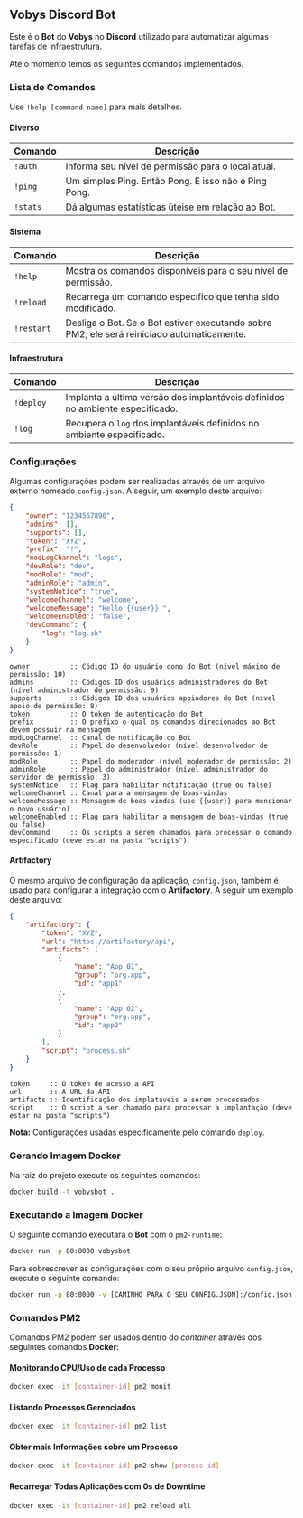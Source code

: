 ## Vobys Discord Bot

Este é o **Bot** do **Vobys** no **Discord** utilizado para automatizar algumas tarefas de infraestrutura.

Até o momento temos os seguintes comandos implementados.

### Lista de Comandos

Use `!help [command name]` para mais detalhes.

#### Diverso

| Comando  | Descrição                                            |
| ---------| ---------------------------------------------------- |
| `!auth`  | Informa seu nível de permissão para o local atual.   |
| `!ping`  | Um simples Ping. Então Pong. E isso não é Ping Pong. |
| `!stats` | Dá algumas estatísticas úteise em relação ao Bot.    |

#### Sistema

| Comando    | Descrição                                                                                  |
| ---------- | ------------------------------------------------------------------------------------------ |
| `!help`    | Mostra os comandos disponíveis para o seu nível de permissão.                              |
| `!reload`  | Recarrega um comando específico que tenha sido modificado.                                 |
| `!restart` | Desliga o Bot. Se o Bot estiver executando sobre PM2, ele será reiniciado automaticamente. |

#### Infraestrutura

| Comando   | Descrição                                                                     |
| --------- | ----------------------------------------------------------------------------- |
| `!deploy` | Implanta a última versão dos implantáveis definidos no ambiente especificado. |
| `!log`    | Recupera o `log` dos implantáveis definidos no ambiente especificado.         |

### Configurações

Algumas configurações podem ser realizadas através de um arquivo externo nomeado `config.json`. A seguir, um exemplo
deste arquivo:

```json
{
    "owner": "1234567890",
    "admins": [],
    "supports": [],
    "token": "XYZ",
    "prefix": "!",
    "modLogChannel": "logs",
    "devRole": "dev",
    "modRole": "mod",
    "adminRole": "admin",
    "systemNotice": "true",
    "welcomeChannel": "welcome",
    "welcomeMessage": "Hello {{user}}.",
    "welcomeEnabled": "false",
    "devCommand": {
        "log": "log.sh"
    }
}
```

    owner          :: Código ID do usuário dono do Bot (nível máximo de permissão: 10)
    admins         :: Códigos ID dos usuários administradores do Bot (nível administrador de permissão: 9)
    supports       :: Códigos ID dos usuários apoiadores do Bot (nível apoio de permissão: 8)
    token          :: O token de autenticação do Bot
    prefix         :: O prefixo o qual os comandos direcionados ao Bot devem possuir na mensagem
    modLogChannel  :: Canal de notificação do Bot
    devRole        :: Papel do desenvolvedor (nível desenvolvedor de permissão: 1)
    modRole        :: Papel do moderador (nível moderador de permissão: 2)
    adminRole      :: Pepel do administrador (nível administrador do servidor de permissão: 3)
    systemNotice   :: Flag para habilitar notificação (true ou false)
    welcomeChannel :: Canal para a mensagem de boas-vindas
    welcomeMessage :: Mensagem de boas-vindas (use {{user}} para mencionar o novo usuário)
    welcomeEnabled :: Flag para habilitar a mensagem de boas-vindas (true ou false)
    devCommand     :: Os scripts a serem chamados para processar o comando especificado (deve estar na pasta "scripts")

#### Artifactory

O mesmo arquivo de configuração da aplicação, `config.json`, também é usado para configurar a integração com
o **Artifactory**. A seguir um exemplo deste arquivo:

```json
{
    "artifactory": {
        "token": "XYZ",
        "url": "https://artifactory/api",
        "artifacts": [
            {
                "name": "App 01",
                "group": "org.app",
                "id": "app1"
            },
            {
                "name": "App 02",
                "group": "org.app",
                "id": "app2"
            }
        ],
        "script": "process.sh"
    }
}
```

    token     :: O token de acesso a API
    url       :: A URL da API
    artifacts :: Identificação dos implatáveis a serem processados
    script    :: O script a ser chamado para processar a implantação (deve estar na pasta "scripts")

**Nota:** Configurações usadas especificamente pelo comando `deploy`.

### Gerando Imagem Docker

Na raiz do projeto execute os seguintes comandos:

```bash
docker build -t vobysbot .
```

### Executando a Imagem Docker

O seguinte comando executará o **Bot** com o `pm2-runtime`:

```bash
docker run -p 80:8000 vobysbot
```

Para sobrescrever as configurações com o seu próprio arquivo `config.json`, execute o seguinte comando:

```bash
docker run -p 80:8000 -v [CAMINHO PARA O SEU CONFIG.JSON]:/config.json vobysbot
```

### Comandos PM2

Comandos PM2 podem ser usados dentro do _container_ através dos seguintes comandos **Docker**:

#### Monitorando CPU/Uso de cada Processo

```bash
docker exec -it [container-id] pm2 monit
```

#### Listando Processos Gerenciados

```bash
docker exec -it [container-id] pm2 list
```

#### Obter mais Informações sobre um Processo

```bash
docker exec -it [container-id] pm2 show [process-id]
```

#### Recarregar Todas Aplicações com 0s de Downtime

```bash
docker exec -it [container-id] pm2 reload all
```
